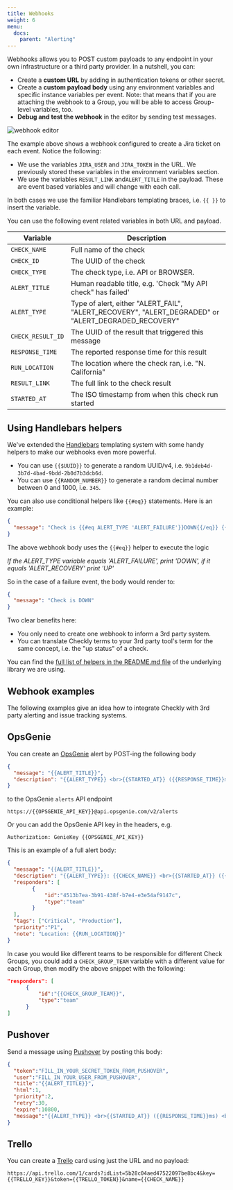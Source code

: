 ```yaml
---
title: Webhooks
weight: 6
menu:
  docs:
    parent: "Alerting"
---
```


Webhooks allows you to POST custom payloads to any endpoint in your own infrastructure or a third party provider. In a
nutshell, you can:

- Create a **custom URL** by adding in authentication tokens or other secret.
- Create a **custom payload body** using any environment variables and specific instance variables per event. Note: that means that if you are attaching the webhook to a Group, you will be able to access Group-level variables, too.
- **Debug and test the webhook** in the editor by sending test messages.

![webhook editor](/docs/images/alerting/webhook_editor.png)

The example above shows a webhook configured to create a Jira ticket on each event. Notice the following:

- We use the variables `JIRA_USER` and `JIRA_TOKEN` in the URL. We previously stored these variables in the environment variables section.
- We use the variables `RESULT_LINK` and`ALERT_TITLE` in the payload. These are event based variables and will change with each call.

In both cases we use the familiar Handlebars templating braces, i.e. `{{ }}` to insert the variable.

You can use the following event related variables in both URL and payload.

| Variable            | Description                                                  |
|---------------------|--------------------------------------------------------------|
| `CHECK_NAME`        | Full name of the check                                       |
| `CHECK_ID`          | The UUID of the check                                        |
| `CHECK_TYPE`        | The check type, i.e. API or BROWSER.                         |
| `ALERT_TITLE`       | Human readable title, e.g. 'Check "My API check" has failed' |
| `ALERT_TYPE`        | Type of alert, either "ALERT_FAIL", "ALERT_RECOVERY", "ALERT_DEGRADED" or  "ALERT_DEGRADED_RECOVERY" |
| `CHECK_RESULT_ID`   | The UUID of the result that triggered this message           |
| `RESPONSE_TIME`     | The reported response time for this result                   |
| `RUN_LOCATION`      | The location where the check ran, i.e. "N. California"       |
| `RESULT_LINK`       | The full link to the check result                            |
| `STARTED_AT`        | The ISO timestamp from when this check run started           |

## Using Handlebars helpers

We've extended the [Handlebars](https://handlebarsjs.com/) templating system with some handy helpers to make our webhooks
even more powerful.

- You can use `{{$UUID}}` to generate a random UUID/v4, i.e. `9b1deb4d-3b7d-4bad-9bdd-2b0d7b3dcb6d`.
- You can use `{{RANDOM_NUMBER}}` to generate a random decimal number between 0 and 1000, i.e. `345`.

You can also use conditional helpers like `{{#eq}}` statements. Here is an example:
 
```json
{
  "message": "Check is {{#eq ALERT_TYPE 'ALERT_FAILURE'}}DOWN{{/eq}} {{#eq ALERT_TYPE 'ALERT_RECOVERY'}}UP{{/eq}}"
}
```

The above webhook body uses the `{{#eq}}` helper to execute the logic 

*If the ALERT_TYPE variable equals 'ALERT_FAILURE', print 'DOWN', if it equals 'ALERT_RECOVERY' print 'UP'*

So in the case of a failure event, the body would render to:

```json
{
  "message": "Check is DOWN"
}
```

Two clear benefits here:
- You only need to create one webhook to inform a 3rd party system.
- You can translate Checkly terms to your 3rd party tool's term for the same concept, i.e. the "up status" of a check.

You can find the [full list of helpers in the README.md file](https://github.com/checkly/handlebars) of the underlying library we are using.

## Webhook examples

The following examples give an idea how to integrate Checkly with 3rd party alerting and issue tracking systems.

## OpsGenie

You can create an <a href="https://docs.opsgenie.com/docs/alert-api" target="_blank">OpsGenie</a> alert by POST-ing the following body

```json
{
  "message": "{{ALERT_TITLE}}",
  "description": "{{ALERT_TYPE}} <br>{{STARTED_AT}} ({{RESPONSE_TIME}}ms) <br>{{RESULT_LINK}}"
}
```

to the OpsGenie `alerts` API endpoint

```
https://{{OPSGENIE_API_KEY}}@api.opsgenie.com/v2/alerts
```

Or you can add the OpsGenie API key in the headers, e.g.

```
Authorization: GenieKey {{OPSGENIE_API_KEY}}
```

This is an example of a full alert body:

```json
{
  "message": "{{ALERT_TITLE}}",
  "description": "{{ALERT_TYPE}}: {{CHECK_NAME}} <br>{{STARTED_AT}} ({{RESPONSE_TIME}}ms) <br>{{RESULT_LINK}}",
  "responders": [
        {
            "id":"4513b7ea-3b91-438f-b7e4-e3e54af9147c",
            "type":"team"
        }
  ],
  "tags": ["Critical", "Production"],
  "priority":"P1",
  "note": "Location: {{RUN_LOCATION}}"
}
```

In case you would like different teams to be responsible for different Check Groups, you could add a `CHECK_GROUP_TEAM` variable with a different value for each Group, then modify the above snippet with the following:

```json
"responders": [
      {
          "id":"{{CHECK_GROUP_TEAM}}",
          "type":"team"
      }
]
```

## Pushover

Send a message using [Pushover](https://pushover.net/) by posting this body:

```json
{
  "token":"FILL_IN_YOUR_SECRET_TOKEN_FROM_PUSHOVER",
  "user":"FILL_IN_YOUR_USER_FROM_PUSHOVER",
  "title":"{{ALERT_TITLE}}",
  "html":1,
  "priority":2,
  "retry":30,
  "expire":10800,
  "message":"{{ALERT_TYPE}} <br>{{STARTED_AT}} ({{RESPONSE_TIME}}ms) <br>{{RESULT_LINK}}"
}
```


## Trello

You can create a [Trello](https://trello.com) card using just the URL and no payload:

```
https://api.trello.com/1/cards?idList=5b28c04aed47522097be8bc4&key={{TRELLO_KEY}}&token={{TRELLO_TOKEN}}&name={{CHECK_NAME}}
```

